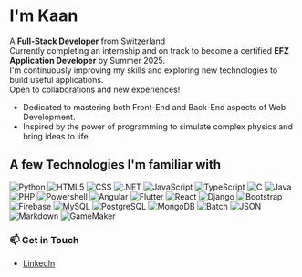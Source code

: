 # I'm Kaan
A **Full-Stack Developer** from Switzerland <br>
Currently completing an internship and on track to become a certified **EFZ Application Developer** by Summer 2025. <br>
I'm continuously improving my skills and exploring new technologies to build useful applications. <br>
Open to collaborations and new experiences!

- Dedicated to mastering both Front-End and Back-End aspects of Web Development.
- Inspired by the power of programming to simulate complex physics and bring ideas to life.

## A few Technologies I'm familiar with
![Python](https://img.shields.io/badge/Python-3776AB?style=flat&logo=python&logoColor=white)
![HTML5](https://img.shields.io/badge/HTML5-E34F26?style=flat&logo=html5&logoColor=white)
![CSS](https://img.shields.io/badge/CSS-563d7c?&style=flat&logo=css3&logoColor=white)
![.NET](https://img.shields.io/badge/.NET-512BD4?style=flat&logo=.net&logoColor=white)
![JavaScript](https://img.shields.io/badge/JavaScript-F7DF1E?style=flat&logo=javascript&logoColor=black)
![TypeScript](https://img.shields.io/badge/TypeScript-3178C6?style=flat&logo=typescript&logoColor=white)
![C](https://img.shields.io/badge/C-A8B9CC?style=flat&logo=c&logoColor=black)
![Java](https://img.shields.io/badge/Java-ED8B00?style=flat&logo=openjdk&logoColor=white)
![PHP](https://img.shields.io/badge/PHP-777BB4?style=flat&logo=php&logoColor=white)
![Powershell](https://img.shields.io/badge/PowerShell-5391FE?style=flat&logo=powershell&logoColor=white)
![Angular](https://img.shields.io/badge/Angular-0F0F11?style=flat&logo=angular&logoColor=white)
![Flutter](https://img.shields.io/badge/Flutter-02569B?style=flat&logo=flutter&logoColor=white)
![React](https://img.shields.io/badge/React-61DAFB?style=flat&logo=react&logoColor=black)
![Django](https://img.shields.io/badge/Django-092E20?style=flat&logo=django&logoColor=white)
![Bootstrap](https://img.shields.io/badge/Bootstrap-7952B3?style=flat&logo=bootstrap&logoColor=white)
![Firebase](https://img.shields.io/badge/-Firebase-FFCA28?style=flat-square&logo=firebase&logoColor=black)
![MySQL](https://img.shields.io/badge/MySQL-4479A1?style=flat&logo=mysql&logoColor=white)
![PostgreSQL](https://img.shields.io/badge/PostgreSQL-4169E1?style=flat&logo=postgresql&logoColor=white)
![MongoDB](https://img.shields.io/badge/MongoDB-47A248?style=flat&logo=mongodb&logoColor=white)
![Batch](https://img.shields.io/badge/Batch-4D4D4D?style=flat&logo=windows&logoColor=white)
![JSON](https://img.shields.io/badge/JSON-000000?style=flat&logo=json&logoColor=white)
![Markdown](https://img.shields.io/badge/Markdown-000000?style=flat&logo=markdown&logoColor=white)
![GameMaker](https://img.shields.io/badge/GameMaker-71C837?style=flat&logo=game-maker&logoColor=white)

### 📫 Get in Touch
- [LinkedIn](https://www.linkedin.com/in/kaan-kayali-3913bb278/)
